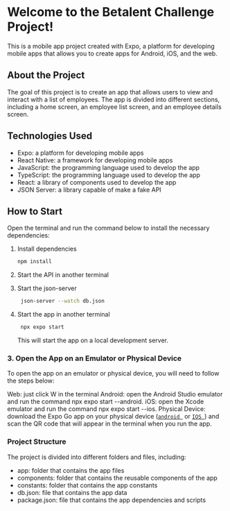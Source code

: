 # Welcome to the Betalent Challenge Project!

This is a mobile app project created with Expo, a platform for developing mobile apps that allows you to create apps for Android, iOS, and the web.

## About the Project

The goal of this project is to create an app that allows users to view and interact with a list of employees. The app is divided into different sections, including a home screen, an employee list screen, and an employee details screen.

## Technologies Used

* Expo: a platform for developing mobile apps
* React Native: a framework for developing mobile apps
* JavaScript: the programming language used to develop the app
* TypeScript: the programming language used to develop the app
* React: a library of components used to develop the app
* JSON Server: a library capable of make a fake API

## How to Start

Open the terminal and run the command below to install the necessary dependencies:

1. Install dependencies

   ```bash
   npm install
   ```
2. Start the API in another terminal

2. Start the json-server

   ```bash
    json-server --watch db.json
   ```

3. Start the app in another terminal

   ```bash
    npx expo start
   ```

   This will start the app on a local development server.

### 3. Open the App on an Emulator or Physical Device
To open the app on an emulator or physical device, you will need to follow the steps below:

Web: just click W in the terminal
Android: open the Android Studio emulator and run the command npx expo start --android.
iOS: open the Xcode emulator and run the command npx expo start --ios.
Physical Device: download the Expo Go app on your physical device ([`android `](https://play.google.com/store/apps/details?id=host.exp.exponent&hl=pt_BR) or [`IOS `](https://apps.apple.com/br/app/expo-go/id982107779)) and scan the QR code that will appear in the terminal when you run the app.

### Project Structure
The project is divided into different folders and files, including:

* app: folder that contains the app files
* components: folder that contains the reusable components of the app
* constants: folder that contains the app constants
* db.json: file that contains the app data
* package.json: file that contains the app dependencies and scripts

